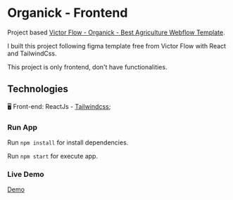 # Organick - Frontend

Project based [Victor Flow - Organick - Best Agriculture Webflow Template](https://www.victorflow.com/template/organick).

I built this project following figma template free from Victor Flow with React and TailwindCss.

This project is only frontend, don't have functionalities.

## Technologies

🖥️ Front-end: ReactJs  - [Tailwindcss](https://tailwindcss.com/docs/installation/);

### Run App

Run `npm install` for install dependencies.

Run `npm start` for execute app.

### Live Demo

[Demo](https://sajermann.github.io/Organick/)